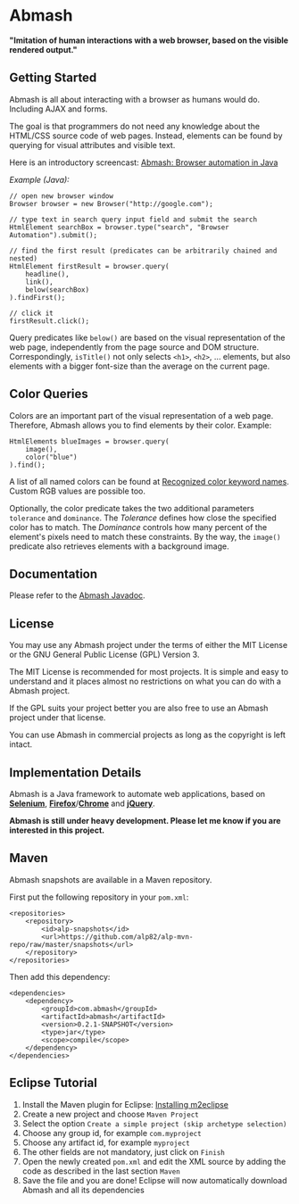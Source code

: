 Abmash
======
**"Imitation of human interactions with a web browser, based on the visible rendered output."**

Getting Started
---------------
Abmash is all about interacting with a browser as humans would do. Including AJAX and forms.

The goal is that programmers do not need any knowledge about the HTML/CSS source code of web pages.
Instead, elements can be found by querying for visual attributes and visible text.

Here is an introductory screencast: [Abmash: Browser automation in Java](http://www.youtube.com/watch?v=Il0191C8fg8)

*Example (Java):*

	// open new browser window
	Browser browser = new Browser("http://google.com");
  
	// type text in search query input field and submit the search
	HtmlElement searchBox = browser.type("search", "Browser Automation").submit();
  
	// find the first result (predicates can be arbitrarily chained and nested)
	HtmlElement firstResult = browser.query(
		headline(),
		link(),
		below(searchBox)
	).findFirst();
  
	// click it
	firstResult.click();

Query predicates like `below()` are based on the visual representation of the web
page, independently from the page source and DOM structure. Correspondingly,
`isTitle()` not only selects `<h1>`, `<h2>`, ... elements, but also elements with a
bigger font-size than the average on the current page.

Color Queries
-------------
Colors are an important part of the visual representation of a web page. Therefore, Abmash allows you to
find elements by their color. Example:

	HtmlElements blueImages = browser.query(
		image(),
		color("blue")
	).find();

A list of all named colors can be found at [Recognized color keyword names](http://www.w3.org/TR/SVG/types.html#ColorKeywords).
Custom RGB values are possible too.

Optionally, the color predicate takes the two additional parameters `tolerance` and `dominance`.
The *Tolerance* defines how close the specified color has to match.
The *Dominance* controls how many percent of the element's pixels need to match these constraints.
By the way, the `image()` predicate also retrieves elements with a background image.

Documentation
-------------
Please refer to the [Abmash Javadoc](http://alp82.github.com/abmash/doc/).

License
-------
You may use any Abmash project under the terms of either the MIT License or the GNU General Public License (GPL) Version 3.

The MIT License is recommended for most projects. It is simple and easy to understand and it places almost no restrictions
on what you can do with a Abmash project.

If the GPL suits your project better you are also free to use an Abmash project under that license.

You can use Abmash in commercial projects as long as the copyright is left intact.

Implementation Details
----------------------
Abmash is a Java framework to automate web applications, based on **[Selenium](http://seleniumhq.org/)**,
**[Firefox](http://www.mozilla.org/firefox/)**/**[Chrome](http://www.google.com/chrome/)** and **[jQuery](http://jquery.com/)**.

**Abmash is still under heavy development. Please let me know if you are interested in this project.**

Maven
-----
Abmash snapshots are available in a Maven repository.

First put the following repository in your `pom.xml`:

	<repositories>
		<repository>
			<id>alp-snapshots</id>
			<url>https://github.com/alp82/alp-mvn-repo/raw/master/snapshots</url>
		</repository>
	</repositories>

Then add this dependency:

	<dependencies>
		<dependency>
			<groupId>com.abmash</groupId>
			<artifactId>abmash</artifactId>
			<version>0.2.1-SNAPSHOT</version>
			<type>jar</type>
			<scope>compile</scope>
		</dependency>
	</dependencies>

Eclipse Tutorial
----------------
1. Install the Maven plugin for Eclipse: [Installing m2eclipse](http://www.eclipse.org/m2e/download/)
2. Create a new project and choose `Maven Project`
3. Select the option `Create a simple project (skip archetype selection)`
4. Choose any group id, for example `com.myproject`
5. Choose any artifact id, for example `myproject`
6. The other fields are not mandatory, just click on `Finish`
7. Open the newly created `pom.xml` and edit the XML source by adding the code as described in the last section `Maven`
8. Save the file and you are done! Eclipse will now automatically download Abmash and all its dependencies 